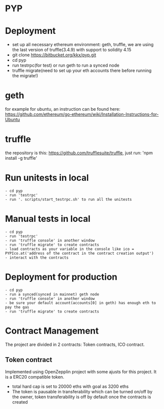 # PYP

# Deployment
  - set up all necessary ethereum environment: geth, truffle, we are using the last version of truffle(3.4.9) with support to solidity 4.15
  - git clone https://bitbucket.org/kkx/pyp.git
  - cd pyp
  - run testrpc(for test) or run geth to run a synced node
  - truffle migrate(need to set up your eth accounts there before running the migrate!)


# geth
for example for ubuntu, an instruction can be found here: https://github.com/ethereum/go-ethereum/wiki/Installation-Instructions-for-Ubuntu

# truffle
the repository is this: https://github.com/trufflesuite/truffle, just run: 'npm install -g truffle'

# Run unitests in local
    - cd pyp
    - run 'testrpc'
    - run '. scripts/start_testrpc.sh' to run all the unitests

# Manual tests in local
    - cd pyp
    - run 'testrpc'
    - run 'truffle console' in another window
    - run 'truffle migrate' to create contracts
    - load contracts as your variable in the console like ico = PYPIco.at('address of the contract in the contract creation output')
    - interact with the contracts

# Deployment for production
    - cd pyp
    - run a synced(synced in mainnet) geth node
    - run 'truffle console' in another window
    - be sure your default account(accounts[0] in geth) has enough eth to pay the gas
    - run 'truffle migrate' to create contracts



# Contract Management
The project are divided in 2 contracts: Token contracts, ICO contract.

## Token contract
Implemented using OpenZepplin project with some ajusts for this project. It is a ERC20 compatible token. 
- total hard cap is set to 20000 eths with goal as 3200 eths
- The token is pausable in transferability which can be turned on/off by the owner, token transferability is off by default once the contracts is created


